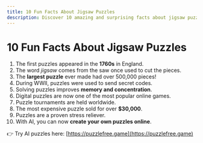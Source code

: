 ```yaml
---
title: 10 Fun Facts About Jigsaw Puzzles
description: Discover 10 amazing and surprising facts about jigsaw puzzles. Learn how puzzles started, the largest puzzle in the world, and more.
---
```


# 10 Fun Facts About Jigsaw Puzzles

1. The first puzzles appeared in the **1760s** in England.  
2. The word *jigsaw* comes from the saw once used to cut the pieces.  
3. The **largest puzzle** ever made had over 500,000 pieces!  
4. During WWII, puzzles were used to send secret codes.  
5. Solving puzzles improves **memory and concentration**.  
6. Digital puzzles are now one of the most popular online games.  
7. Puzzle tournaments are held worldwide.  
8. The most expensive puzzle sold for over **$30,000**.  
9. Puzzles are a proven stress reliever.  
10. With AI, you can now **create your own puzzles online**.  

👉 Try AI puzzles here: [https://puzzlefree.game](https://puzzlefree.game)  
